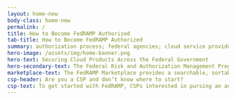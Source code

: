 ```yaml
---
layout: home-new
body-class: home-new
permalink: /
title: How to Become FedRAMP Authorized
tab-title: How to Become FedRAMP Authorized
summary: authorization process; federal agencies; cloud service providers; Joint Authorization Board; JAB; continuous monitoring; partnership establishment; readiness assessment; FedRAMP Connect; security deliverables; full security assessment; JAB authorization process; agency authorization process
hero-image: /assets/img/home-banner.png
hero-text: Securing Cloud Products Across the Federal Government
hero-secondary-text: The Federal Risk and Authorization Management Program (FedRAMP) provides a standardized approach to security authorizations for cloud service offerings.
marketplace-text: The FedRAMP Marketplace provides a searchable, sortable database of cloud offerings that have achieved a FedRAMP designation.
csp-header: Are you a CSP and donʼt know where to start?
csp-text: To get started with FedRAMP, CSPs interested in pursing an authorization should complete a CSP Information Form. Completing this form will trigger the FedRAMP Program Management Office (PMO) to set up an intake call to discuss your system and the best authorization strategy for you.
---
```

